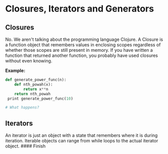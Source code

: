 # Closures, Iterators and Generators

## Closures

No. We aren't talking about the programming language Clojure. A Closure is a function object that remembers values in enclosing scopes regardless of whether those scopes are still present in memory. If you have written a function that returned another function, you probably have used closures without even knowing.

**Example:**

```py
def generate_power_func(n):
    def nth_powah(x):
        return x**n
    return nth_powah
 print generate_power_func(10)

# What happens?
```

## Iterators

An iterator is just an object with a state that remembers where it is during iteration. Iterable objects can range from while loops to the actual iterator object. \#\#\#\# Finish 


